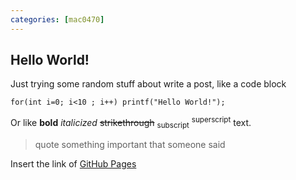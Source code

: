 ```yaml
---
categories: [mac0470]
---
```


## Hello World!

Just trying some random stuff about write a post, like a code block

 ```tsql
 for(int i=0; i<10 ; i++) printf("Hello World!");
 ```

Or like **bold**	_italicized_ ~~strikethrough~~ <sub>subscript</sub> <sup>superscript</sup> text.

> quote something important that someone said

Insert the link of [GitHub Pages](https://pages.github.com/)
